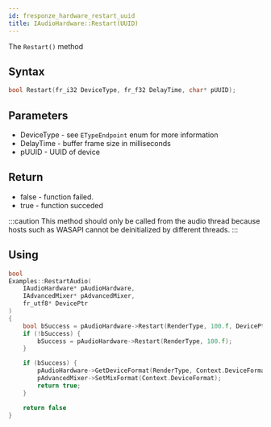 ```yaml
---
id: fresponze_hardware_restart_uuid
title: IAudioHardware::Restart(UUID)
---
```


The `Restart()` method 

## Syntax 
```cpp
bool Restart(fr_i32 DeviceType, fr_f32 DelayTime, char* pUUID);
```

## Parameters
* DeviceType - see `ETypeEndpoint` enum for more information
* DelayTime - buffer frame size in milliseconds
* pUUID - UUID of device

## Return
* false - function failed.
* true - function succeded

:::caution
This method should only be called from the audio thread because hosts such as WASAPI cannot be deinitialized by different threads.
:::

## Using

```cpp
bool 
Examples::RestartAudio(
    IAudioHardware* pAudioHardware,
    IAdvancedMixer* pAdvancedMixer,
    fr_utf8* DevicePtr
) 
{
    bool bSuccess = pAudioHardware->Restart(RenderType, 100.f, DevicePtr);
    if (!bSuccess) {
        bSuccess = pAudioHardware->Restart(RenderType, 100.f);
    }

    if (bSuccess) {
        pAudioHardware->GetDeviceFormat(RenderType, Context.DeviceFormat);
        pAdvancedMixer->SetMixFormat(Context.DeviceFormat);
        return true;
    }

    return false
}
```